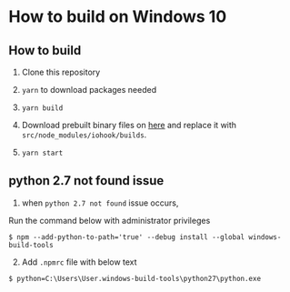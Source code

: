 # How to build on Windows 10

## How to build

1. Clone this repository

2. `yarn` to download packages needed

3. `yarn build`

4. Download prebuilt binary files on [here](https://github.com/wilix-team/iohook) and replace it with `src/node_modules/iohook/builds`.

5. `yarn start`

## python 2.7 not found issue

1. when `python 2.7 not found` issue occurs,

Run the command below with administrator privileges

```shell
$ npm --add-python-to-path='true' --debug install --global windows-build-tools
```

2. Add `.npmrc` file with below text

```shell
$ python=C:\Users\User.windows-build-tools\python27\python.exe
```

